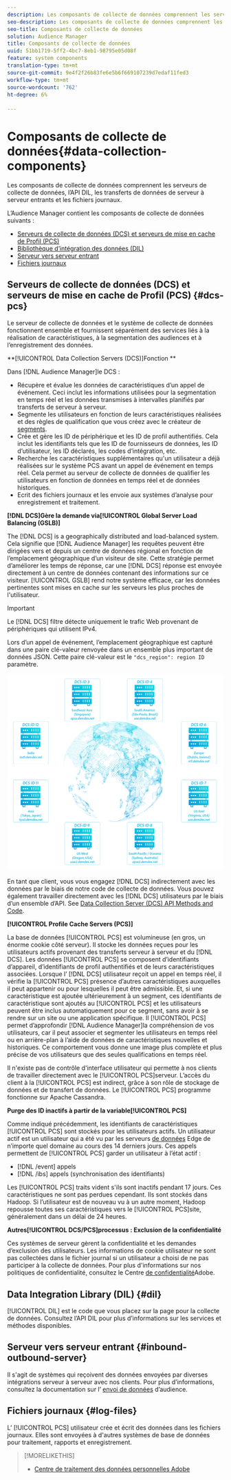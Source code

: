 ```yaml
---
description: Les composants de collecte de données comprennent les serveurs de collecte de données, l’API DIL, les transferts de données de serveur à serveur entrants et les fichiers journaux.
seo-description: Les composants de collecte de données comprennent les serveurs de collecte de données, l’API DIL, les transferts de données de serveur à serveur entrants et les fichiers journaux.
seo-title: Composants de collecte de données
solution: Audience Manager
title: Composants de collecte de données
uuid: 51bb1719-5ff2-4bc7-8eb1-98795e05d08f
feature: system components
translation-type: tm+mt
source-git-commit: 9e4f2f26b83fe6e5b6f669107239d7edaf11fed3
workflow-type: tm+mt
source-wordcount: '762'
ht-degree: 6%

---
```



# Composants de collecte de données{#data-collection-components}

Les composants de collecte de données comprennent les serveurs de collecte de données, l’API DIL, les transferts de données de serveur à serveur entrants et les fichiers journaux.

<!-- 

c_compcollect.xml

 -->

L’Audience Manager contient les composants de collecte de données suivants :

* [Serveurs de collecte de données (DCS) et serveurs de mise en cache de Profil (PCS)](../../reference/system-components/components-data-collection.md#dcs-pcs)
* [Bibliothèque d’intégration des données (DIL)](../../reference/system-components/components-data-collection.md#dil)
* [Serveur vers serveur entrant](../../reference/system-components/components-data-collection.md#inbound-outbound-server)
* [Fichiers journaux](../../reference/system-components/components-data-collection.md#log-files)

## Serveurs de collecte de données (DCS) et serveurs de mise en cache de Profil (PCS) {#dcs-pcs}

Le serveur de collecte de données et le système de collecte de données fonctionnent ensemble et fournissent séparément des services liés à la réalisation de caractéristiques, à la segmentation des audiences et à l’enregistrement des données.

**[!UICONTROL Data Collection Servers (DCS)]Fonction **

Dans [!DNL Audience Manager]le DCS :

* Récupère et évalue les données de caractéristiques d’un appel de événement. Ceci inclut les informations utilisées pour la segmentation en temps réel et les données transmises à intervalles planifiés par transferts de serveur à serveur.
* Segmente les utilisateurs en fonction de leurs caractéristiques réalisées et des règles de qualification que vous créez avec le créateur de [segments](../../features/segments/segment-builder.md).
* Crée et gère les ID de périphérique et les ID de profil authentifiés. Cela inclut les identifiants tels que les ID de fournisseurs de données, les ID d’utilisateur, les ID déclarés, les codes d’intégration, etc.
* Recherche les caractéristiques supplémentaires qu&#39;un utilisateur a déjà réalisées sur le système PCS avant un appel de événement en temps réel. Cela permet au serveur de collecte de données de qualifier les utilisateurs en fonction de données en temps réel et de données historiques.
* Ecrit des fichiers journaux et les envoie aux systèmes d’analyse pour enregistrement et traitement.

**[!DNL DCS]Gère la demande via[!UICONTROL Global Server Load Balancing (GSLB)]**

The [!DNL DCS] is a geographically distributed and load-balanced system. Cela signifie que [!DNL Audience Manager] les requêtes peuvent être dirigées vers et depuis un centre de données régional en fonction de l’emplacement géographique d’un visiteur de site. Cette stratégie permet d’améliorer les temps de réponse, car une [!DNL DCS] réponse est envoyée directement à un centre de données contenant des informations sur ce visiteur. [!UICONTROL GSLB] rend notre système efficace, car les données pertinentes sont mises en cache sur les serveurs les plus proches de l&#39;utilisateur.

>[!IMPORTANT]
>
>Le [!DNL DCS] filtre détecte uniquement le trafic Web provenant de périphériques qui utilisent IPv4.

Lors d’un appel de événement, l’emplacement géographique est capturé dans une paire clé-valeur renvoyée dans un ensemble plus important de données JSON. Cette paire clé-valeur est le `"dcs_region": region ID` paramètre.

![](assets/dcs-map.png)

En tant que client, vous vous engagez [!DNL DCS] indirectement avec les données par le biais de notre code de collecte de données. Vous pouvez également travailler directement avec les [!DNL DCS] utilisateurs par le biais d’un ensemble d’API. See [Data Collection Server (DCS) API Methods and Code](../../api/dcs-intro/dcs-event-calls/dcs-event-calls.md).

**[!UICONTROL Profile Cache Servers (PCS)]**

La base de données [!UICONTROL PCS] est volumineuse (en gros, un énorme cookie côté serveur). Il stocke les données reçues pour les utilisateurs actifs provenant des transferts serveur à serveur et du [!DNL DCS]. Les données [!UICONTROL PCS] se composent d’identifiants d’appareil, d’identifiants de profil authentifiés et de leurs caractéristiques associées. Lorsque l’ [!DNL DCS] utilisateur reçoit un appel en temps réel, il vérifie la [!UICONTROL PCS] présence d’autres caractéristiques auxquelles il peut appartenir ou pour lesquelles il peut être admissible. Et, si une caractéristique est ajoutée ultérieurement à un segment, ces identifiants de caractéristique sont ajoutés au [!UICONTROL PCS] et les utilisateurs peuvent être inclus automatiquement pour ce segment, sans avoir à se rendre sur un site ou une application spécifique. Il [!UICONTROL PCS] permet d’approfondir [!DNL Audience Manager]la compréhension de vos utilisateurs, car il peut associer et segmenter les utilisateurs en temps réel ou en arrière-plan à l’aide de données de caractéristiques nouvelles et historiques. Ce comportement vous donne une image plus complète et plus précise de vos utilisateurs que des seules qualifications en temps réel.

Il n&#39;existe pas de contrôle d&#39;interface utilisateur qui permette à nos clients de travailler directement avec le [!UICONTROL PCS]serveur. L’accès du client à la [!UICONTROL PCS] est indirect, grâce à son rôle de stockage de données et de transfert de données. Le [!UICONTROL PCS] programme fonctionne sur Apache Cassandra.

**Purge des ID inactifs à partir de la variable[!UICONTROL PCS]**

Comme indiqué précédemment, les identifiants de caractéristiques [!UICONTROL PCS] sont stockés pour les utilisateurs actifs. Un utilisateur actif est un utilisateur qui a été vu par les serveurs [de données](../../reference/system-components/components-edge.md) Edge de n’importe quel domaine au cours des 14 derniers jours. Ces appels permettent de [!UICONTROL PCS] garder un utilisateur à l’état actif :

* [!DNL /event] appels
* [!DNL /ibs] appels (synchronisation des identifiants)

<!-- 

Removed /dpm calls from the bulleted list. /dpm calls have been deprecated.

 -->

Les [!UICONTROL PCS] traits vident s&#39;ils sont inactifs pendant 17 jours. Ces caractéristiques ne sont pas perdues cependant. Ils sont stockés dans Hadoop. Si l’utilisateur est de nouveau vu à un autre moment, Hadoop repousse toutes ses caractéristiques vers le [!UICONTROL PCS]site, généralement dans un délai de 24 heures.

**Autres[!UICONTROL DCS/PCS]processus : Exclusion de la confidentialité**

Ces systèmes de serveur gèrent la confidentialité et les demandes d’exclusion des utilisateurs. Les informations de cookie utilisateur ne sont pas collectées dans le fichier journal si un utilisateur a choisi de ne pas participer à la collecte de données. Pour plus d&#39;informations sur nos politiques de confidentialité, consultez le Centre [de confidentialité](https://www.adobe.com/fr/privacy/experience-cloud.html)Adobe.

##  Data Integration Library (DIL) {#dil}

[!UICONTROL DIL] est le code que vous placez sur la page pour la collecte de données. Consultez l’API [](../../dil/dil-overview.md) DIL pour plus d’informations sur les services et méthodes disponibles.

## Serveur vers serveur entrant {#inbound-outbound-server}

Il s&#39;agit de systèmes qui reçoivent des données envoyées par diverses intégrations serveur à serveur avec nos clients. Pour plus d’informations, consultez la documentation sur l’ [envoi de données](/help/using/integration/sending-audience-data/real-time-data-integration/real-time-tech-specs.md) d’audience.

## Fichiers journaux {#log-files}

L’ [!UICONTROL PCS] utilisateur crée et écrit des données dans les fichiers journaux. Elles sont envoyées à d&#39;autres systèmes de base de données pour traitement, rapports et enregistrement.

>[!MORELIKETHIS]
>
>* [Centre de traitement des données personnelles Adobe](https://www.adobe.com/fr/privacy.html)

